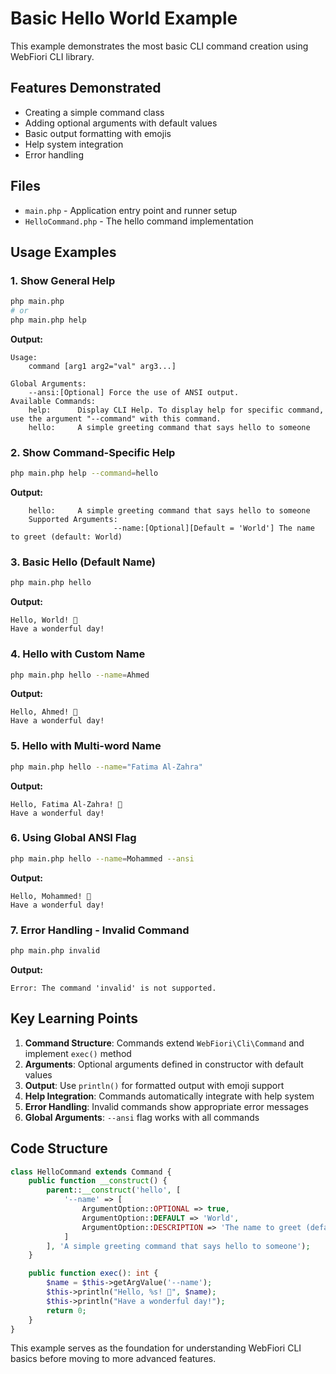 # Basic Hello World Example

This example demonstrates the most basic CLI command creation using WebFiori CLI library.

## Features Demonstrated

- Creating a simple command class
- Adding optional arguments with default values
- Basic output formatting with emojis
- Help system integration
- Error handling

## Files

- `main.php` - Application entry point and runner setup
- `HelloCommand.php` - The hello command implementation

## Usage Examples

### 1. Show General Help
```bash
php main.php
# or
php main.php help
```
**Output:**
```
Usage:
    command [arg1 arg2="val" arg3...]

Global Arguments:
    --ansi:[Optional] Force the use of ANSI output.
Available Commands:
    help:      Display CLI Help. To display help for specific command, use the argument "--command" with this command.
    hello:     A simple greeting command that says hello to someone
```

### 2. Show Command-Specific Help
```bash
php main.php help --command=hello
```
**Output:**
```
    hello:     A simple greeting command that says hello to someone
    Supported Arguments:
                       --name:[Optional][Default = 'World'] The name to greet (default: World)
```

### 3. Basic Hello (Default Name)
```bash
php main.php hello
```
**Output:**
```
Hello, World! 👋
Have a wonderful day!
```

### 4. Hello with Custom Name
```bash
php main.php hello --name=Ahmed
```
**Output:**
```
Hello, Ahmed! 👋
Have a wonderful day!
```

### 5. Hello with Multi-word Name
```bash
php main.php hello --name="Fatima Al-Zahra"
```
**Output:**
```
Hello, Fatima Al-Zahra! 👋
Have a wonderful day!
```

### 6. Using Global ANSI Flag
```bash
php main.php hello --name=Mohammed --ansi
```
**Output:**
```
Hello, Mohammed! 👋
Have a wonderful day!
```

### 7. Error Handling - Invalid Command
```bash
php main.php invalid
```
**Output:**
```
Error: The command 'invalid' is not supported.
```

## Key Learning Points

1. **Command Structure**: Commands extend `WebFiori\Cli\Command` and implement `exec()` method
2. **Arguments**: Optional arguments defined in constructor with default values
3. **Output**: Use `println()` for formatted output with emoji support
4. **Help Integration**: Commands automatically integrate with help system
5. **Error Handling**: Invalid commands show appropriate error messages
6. **Global Arguments**: `--ansi` flag works with all commands

## Code Structure

```php
class HelloCommand extends Command {
    public function __construct() {
        parent::__construct('hello', [
            '--name' => [
                ArgumentOption::OPTIONAL => true,
                ArgumentOption::DEFAULT => 'World',
                ArgumentOption::DESCRIPTION => 'The name to greet (default: World)'
            ]
        ], 'A simple greeting command that says hello to someone');
    }

    public function exec(): int {
        $name = $this->getArgValue('--name');
        $this->println("Hello, %s! 👋", $name);
        $this->println("Have a wonderful day!");
        return 0;
    }
}
```

This example serves as the foundation for understanding WebFiori CLI basics before moving to more advanced features.
